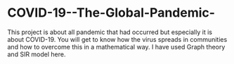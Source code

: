 # COVID-19--The-Global-Pandemic-
This project is about  all pandemic that had occurred but especially it is about COVID-19. You will get to know how the virus spreads in communities and how to overcome this in a mathematical way. I have used Graph theory and SIR model here.
